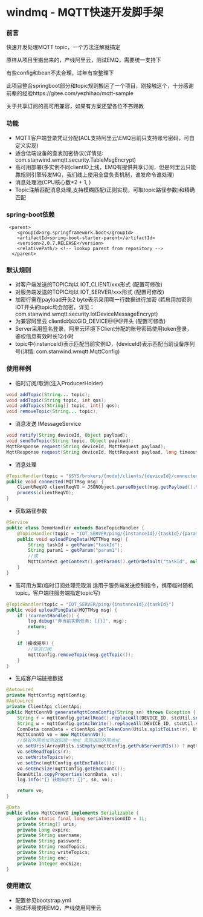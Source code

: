 # windmq - MQTT快速开发脚手架 

### 前言
快速开发处理MQTT topic，一个方法注解就搞定

原样从项目里搬出来的，产线阿里云，测试EMQ，需要统一支持下 

有些config和bean不太合理，过年有空整理下 

此项目整合springboot部分和topic规则搬运了一个项目，刚接触这个，十分感谢前辈的经验https://gitee.com/yezhihao/mqtt-sample 

关于共享订阅的高可用兼容，如果有方案还望各位不吝赐教 

### 功能
- MQTT客户端登录凭证分配(ACL支持阿里云\EMQ目前只支持账号密码，可自定义实现)
- 适合低端设备的查表加密协议(详情见: com.stanwind.wmqtt.security.TableMsgEncrypt)
- 高可用部署(多实例不同clientID上线，EMQ有提供共享订阅，但是阿里云只能靠规则引擎转发MQ，我们线上使用全盘负责机制，谁发命令谁处理)
- 消息处理池(CPU核心数*2 + 1, )
- Topic注解匹配消息处理,支持模糊匹配(正则实现，可取topic路径参数)和精确匹配

### spring-boot依赖
```maven
 <parent>
    <groupId>org.springframework.boot</groupId>
    <artifactId>spring-boot-starter-parent</artifactId>
    <version>2.0.7.RELEASE</version>
    <relativePath/> <!-- lookup parent from repository -->
  </parent>
```

### 默认规则
- 对客户端发送的TOPIC均以 IOT_CLIENT/xxx形式 (配置可修改)
- 对服务端发送的TOPIC均以 IOT_SERVER/xxx形式 (配置可修改)
- 加密行需在payload开头2 byte表示采用哪一行数据进行加密 (若启用加密则IOT开头的topic均会加密，详见：com.stanwind.wmqtt.security.IotDeviceMessageEncrypt)
- 为兼容阿里云 clientId均以GID_DEVICE@@@开头 (配置可修改)
- Server采用签名登录，阿里云环境下Client分配的账号密码使用token登录，鉴权信息有效时长12小时
- topic中{instanceId}表示匹配当前实例ID，{deviceId}表示匹配当前设备序列号(详情: com.stanwind.wmqtt.MqttConfig)

### 使用样例
- 临时订阅/取消(注入ProducerHolder)
```java
void addTopic(String... topic);
void addTopic(String topic, int qos);
void addTopics(String[] topic, int[] qos);
void removeTopic(String... topic);
```

- 消息发送 IMessageService
```java
void notify(String deviceId, Object payload);
void sendToTopic(String topic, Object payload);
MqttResponse request(String deviceId, MqttRequest payload);
MqttResponse request(String deviceId, MqttRequest payload, long timeout);
```

- 消息处理
```java
@TopicHandler(topic = "$SYS/brokers/{node}/clients/{deviceId}/connected")
public void connected(MQTTMsg msg) {
    ClientReqVO clientReqVO = JSONObject.parseObject(msg.getPayload().toString(), ClientReqVO.class);
    process(clientReqVO);
}
```

- 获取路径参数
```java
@Service
public class DemoHandler extends BaseTopicHandler {
    @TopicHandler(topic = "IOT_SERVER/ping/{instanceId}/{taskId}/{param1}")
    public void uploadPingData(MQTTMsg msg) {
        String taskId = getParam("taskId");
        String param1 = getParam("param1");
        //或
        MqttContext.getContext().getParams().getOrDefault("taskId", null);
    }
}
```

- 高可用方案(临时订阅处理完取消 适用于服务端发送控制指令，携带临时随机topic，客户端往服务端指定topic写)
```java
@TopicHandler(topic = "IOT_SERVER/ping/{instanceId}/{taskId}")
public void uploadPingData(MQTTMsg msg) {
    if (!currentHandle()) {
        log.debug("非当前实例任务: [{}]", msg);
        return;
    }

    if (接收完毕) {
        //取消订阅
        mqttConfig.removeTopic(msg.getTopic());
    }
}
```

- 生成客户端链接数据
```java
@Autowired
private MqttConfig mqttConfig;
@Autowired
private ClientApi clientApi;
public MqttConnVO generateMqttConnConfig(String sn) throws Exception {
    String r = mqttConfig.getAclRead().replaceAll(DEVICE_ID, stcUtil.sn2cli(sn));
    String w = mqttConfig.getAclWrite().replaceAll(DEVICE_ID, stcUtil.sn2cli(sn));
    ConnData connData = clientApi.getTokenConn(Utils.splitToList(r), Utils.splitToList(w));
    MqttConnVO vo = new MqttConnVO();
    //缺省外网地址则返回统一地址 否则返回外网地址
    vo.setUris(ArrayUtils.isEmpty(mqttConfig.getPubServerURIs()) ? mqttConfig.getServerURIs() : mqttConfig.getPubServerURIs());
    vo.setReadTopics(r);
    vo.setWriteTopics(w);
    vo.setEnc(mqttConfig.getEncTable());
    vo.setEncSize(mqttConfig.getEncCount());
    BeanUtils.copyProperties(connData, vo);
    log.info("{} 获取mqtt: {}", sn, vo);

    return vo;
}

@Data
public class MqttConnVO implements Serializable {
    private static final long serialVersionUID = 1L;
    private String[] uris;
    private Long expire;
    private String username;
    private String password;
    private String readTopics;
    private String writeTopics;
    private String enc;
    private Integer encSize;
}
```

### 使用建议
- 配置参见bootstrap.yml
- 测试环境使用EMQ，产线使用阿里云

